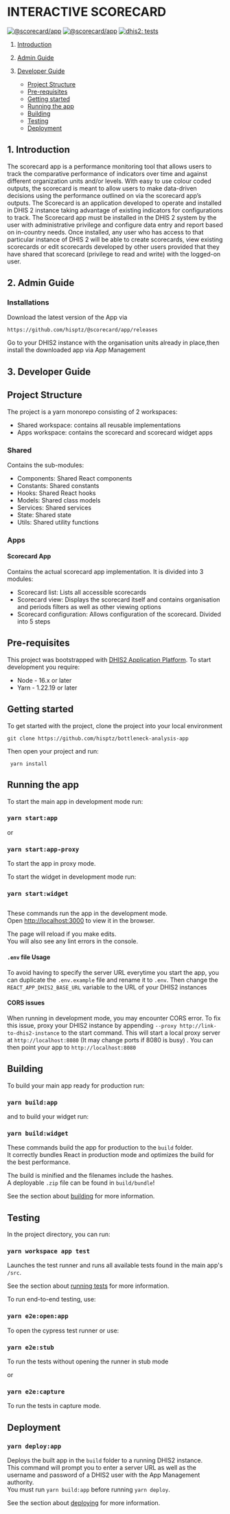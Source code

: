 # INTERACTIVE SCORECARD
[![@scorecard/app](https://img.shields.io/endpoint?url=https://dashboard.cypress.io/badge/count/9ps7gr/develop&style=flat&logo=cypress)](https://dashboard.cypress.io/projects/9ps7gr/runs)
[![@scorecard/app](https://img.shields.io/endpoint?url=https://dashboard.cypress.io/badge/simple/9ps7gr/develop&style=flat&logo=cypress)](https://dashboard.cypress.io/projects/9ps7gr/runs)
[![dhis2: tests](https://github.com/hisptz/action-tracker-standalone/actions/workflows/tests.yml/badge.svg?branch=develop)](https://github.com/hisptz/action-tracker-standalone/actions/workflows/tests.yml)

1.  [Introduction](#Introduction)

2.  [Admin Guide](#Admin)
3.  [Developer Guide](#Developer)
    - [Project Structure](#project-structure)
    - [Pre-requisites](#pre-requisites)
    - [Getting started](#started)
    - [Running the app](#running)
    - [Building](#building)
    - [Testing](#testing)
    - [Deployment](#deployment)

## 1. <a name='Introduction'></a>Introduction

The scorecard app is a performance monitoring tool that allows users to track the comparative performance of indicators over time and against different organization units and/or levels. With easy to use colour coded outputs, the scorecard is meant to allow users to make data-driven decisions using the performance outlined on via the scorecard app’s outputs.
The Scorecard is an application developed to operate and installed in DHIS 2 instance taking advantage of existing indicators for configurations to track. The Scorecard app must be installed in the DHIS 2 system by the user with administrative privilege and configure data entry and report based on in-country needs. Once installed, any user who has access to that particular instance of DHIS 2 will be able to create scorecards, view existing scorecards or edit scorecards developed by other users provided that they have shared that scorecard (privilege to read and write) with the logged-on user.

## 2. <a name='Admin'></a>Admin Guide

### <a name='Installations'></a>Installations

Download the latest version of the App via

```
https://github.com/hisptz/@scorecard/app/releases
```

Go to your DHIS2 instance with the organisation units already in place,then install the downloaded app via App Management

## 3. <a name='Developer'></a>Developer Guide
## <a name="project-structure">Project Structure<a/>

The project is a yarn monorepo consisting of 2 workspaces: 
 - Shared workspace: contains all reusable implementations
 - Apps workspace: contains the scorecard and scorecard widget apps

### Shared
Contains the sub-modules:
 - Components: Shared React components
 - Constants: Shared constants
 - Hooks: Shared React hooks
 - Models: Shared class models
 - Services: Shared services 
 - State: Shared state
 - Utils: Shared utility functions

### Apps
#### Scorecard App
Contains the actual scorecard app implementation. It is divided into 3 modules:
 - Scorecard list: Lists all accessible scorecards
 - Scorecard view: Displays the scorecard itself and contains organisation and periods filters as well as other viewing options
 - Scorecard configuration: Allows configuration of the scorecard. Divided into 5 steps

        

## <a name="pre-requisites" >Pre-requisites</a>

This project was bootstrapped with [DHIS2 Application Platform](https://github.com/dhis2/app-platform). To start
development you require:

- Node - 16.x or later
- Yarn - 1.22.19 or later

## <a name="started" >Getting started</a>

To get started with the project, clone the project into your local environment

```shell
git clone https://github.com/hisptz/bottleneck-analysis-app
```

Then open your project and run:

```shell
 yarn install
```

## <a name="running" >Running the app</a>

To start the main app in development mode run:

### `yarn start:app`
or 
### `yarn start:app-proxy` 
To start the app in proxy mode.

To start the widget in development mode run:
### `yarn start:widget`

##

These commands run the app in the development mode.<br />
Open [http://localhost:3000](http://localhost:3000) to view it in the browser.

The page will reload if you make edits.<br />
You will also see any lint errors in the console.

#### `.env` file Usage

To avoid having to specify the server URL everytime you start the app, you can duplicate the `.env.example` file and
rename it to `.env`. Then change the `REACT_APP_DHIS2_BASE_URL` variable to the URL of your DHIS2 instances

#### CORS issues

When running in development mode, you may encounter CORS error. To fix this issue, proxy your DHIS2 instance by
appending `--proxy http://link-to-dhis2-instance` to the start command. This will start a local proxy server
at `http://localhost:8080` (It may change ports if 8080 is busy)
. You can then point your app to `http://localhost:8080`

## <a name="building" >Building</a>

To build your main app ready for production run:

### `yarn build:app`
and to build your widget run: 

### `yarn build:widget`

These commands build the app for production to the `build` folder.<br />
It correctly bundles React in production mode and optimizes the build for the best performance.

The build is minified and the filenames include the hashes.<br />
A deployable `.zip` file can be found in `build/bundle`!

See the section about [building](https://platform.dhis2.nu/#/scripts/build) for more information.

## <a name="testing" >Testing</a>

In the project directory, you can run:

### `yarn workspace app test`

Launches the test runner and runs all available tests found in the main app's `/src`.<br />

See the section about [running tests](https://platform.dhis2.nu/#/scripts/test) for more information.

To run end-to-end testing, use:

### `yarn e2e:open:app`

To open the cypress test runner or use:

### `yarn e2e:stub`

To run the tests without opening the runner in stub mode

or 
### `yarn e2e:capture`

To run the tests in capture mode.

## <a name="deployment">Deployment</a>

### `yarn deploy:app`

Deploys the built app in the `build` folder to a running DHIS2 instance.<br />
This command will prompt you to enter a server URL as well as the username and password of a DHIS2 user with the App
Management authority.<br/>
You must run `yarn build:app` before running `yarn deploy`.<br />

See the section about [deploying](https://platform.dhis2.nu/#/scripts/deploy) for more information.
